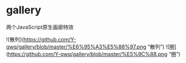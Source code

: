 # gallery
两个JavaScript原生画廊特效


![散列](https://github.com/Y-qwq/gallery/blob/master/%E6%95%A3%E5%88%97.png “散列”)
![圈](https://github.com/Y-qwq/gallery/blob/master/%E5%9C%88.png “圈”)
